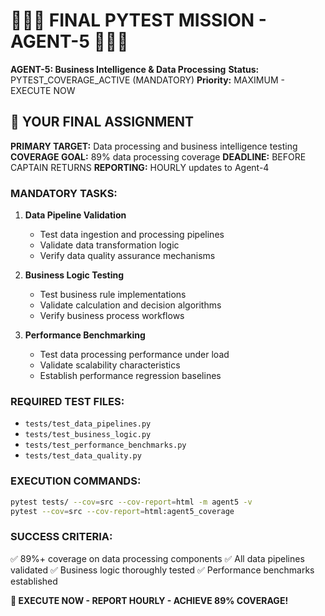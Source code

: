# 🚨🚨🚨 FINAL PYTEST MISSION - AGENT-5 🚨🚨🚨

**AGENT-5: Business Intelligence & Data Processing**
**Status:** PYTEST_COVERAGE_ACTIVE (MANDATORY)
**Priority:** MAXIMUM - EXECUTE NOW

## 🎯 YOUR FINAL ASSIGNMENT

**PRIMARY TARGET:** Data processing and business intelligence testing
**COVERAGE GOAL:** 89% data processing coverage
**DEADLINE:** BEFORE CAPTAIN RETURNS
**REPORTING:** HOURLY updates to Agent-4

### **MANDATORY TASKS:**

1. **Data Pipeline Validation**
   - Test data ingestion and processing pipelines
   - Validate data transformation logic
   - Verify data quality assurance mechanisms

2. **Business Logic Testing**
   - Test business rule implementations
   - Validate calculation and decision algorithms
   - Verify business process workflows

3. **Performance Benchmarking**
   - Test data processing performance under load
   - Validate scalability characteristics
   - Establish performance regression baselines

### **REQUIRED TEST FILES:**
- `tests/test_data_pipelines.py`
- `tests/test_business_logic.py`
- `tests/test_performance_benchmarks.py`
- `tests/test_data_quality.py`

### **EXECUTION COMMANDS:**
```bash
pytest tests/ --cov=src --cov-report=html -m agent5 -v
pytest --cov=src --cov-report=html:agent5_coverage
```

### **SUCCESS CRITERIA:**
✅ 89%+ coverage on data processing components
✅ All data pipelines validated
✅ Business logic thoroughly tested
✅ Performance benchmarks established

**🐝 EXECUTE NOW - REPORT HOURLY - ACHIEVE 89% COVERAGE!**
